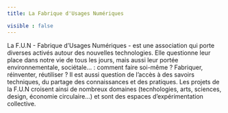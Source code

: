 ```yaml
---
title: La Fabrique d'Usages Numériques

visible : false
---
```


La F.U.N - Fabrique d’Usages Numériques - est une association qui porte diverses activés autour des nouvelles technologies. Elle questionne leur place dans notre vie de tous les jours, mais aussi leur portée environnementale, sociétale... : comment faire soi-même ? Fabriquer, réinventer, réutiliser ? Il est aussi question de l’accès à des savoirs techniques, du partage des connaissances et des pratiques. Les projets de la F.U.N croisent ainsi de nombreux domaines (tecnhologies, arts, sciences, design, économie circulaire…) et sont des espaces d’expérimentation collective.
